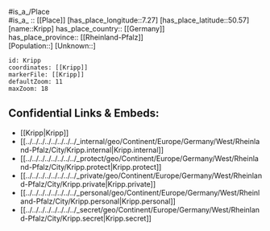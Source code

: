 ﻿---
location: [50.57,7.27] 
mapzoom: [7,12] 
mapmarker: city 
type: City
tags:
- geo/City


SpocWebEntityId: 31646
isDeleted: false
confidential: public

---
#is_a_/Place  
#is_a_ :: [[Place]] 
[has_place_longitude::7.27] 
[has_place_latitude::50.57] 
[name::Kripp] 
has_place_country:: [[Germany]]  
has_place_province:: [[Rheinland-Pfalz]]  
[Population::] 
[Unknown::] 


```leaflet
id: Kripp
coordinates: [[Kripp]] 
markerFile: [[Kripp]] 
defaultZoom: 11 
maxZoom: 18
```


## Confidential Links & Embeds: 
- [[Kripp|Kripp]]  
- [[../../../../../../../../_internal/geo/Continent/Europe/Germany/West/Rheinland-Pfalz/City/Kripp.internal|Kripp.internal]] 
- [[../../../../../../../../_protect/geo/Continent/Europe/Germany/West/Rheinland-Pfalz/City/Kripp.protect|Kripp.protect]] 
- [[../../../../../../../../_private/geo/Continent/Europe/Germany/West/Rheinland-Pfalz/City/Kripp.private|Kripp.private]] 
- [[../../../../../../../../_personal/geo/Continent/Europe/Germany/West/Rheinland-Pfalz/City/Kripp.personal|Kripp.personal]] 
- [[../../../../../../../../_secret/geo/Continent/Europe/Germany/West/Rheinland-Pfalz/City/Kripp.secret|Kripp.secret]] 
